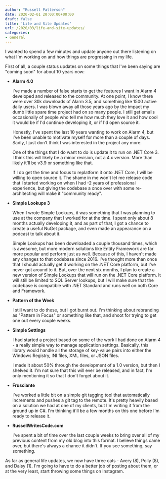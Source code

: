 ```yaml
---
author: "Russell Patterson"
date: 2020-02-01 20:00:00+00:00
draft: false
title: 'Life and Site Updates'
url: /2020/03/life-and-site-updates/
categories:
- General
---
```


I wanted to spend a few minutes and update anyone out there listening on what I'm working on and how things are progressing in my life.

First of all, a couple status updates on some things that I've been saying are "coming soon" for about 10 years now:

* **Alarm 4.0**

   I've made a number of false starts to get the features I want in Alarm 4 developed and released to the community. At one point, I know there were over 30k downloads of Alarm 3.5, and something like 1500 active daily users. I was blown away all those years ago by the impact my dumb little spare time project had on so many people. I still get emails occasionally of people who tell me how much they love it and how cool it would be if I'd continue developing it, or if I'd open source it.

   Honestly, I've spent the last 10 years wanting to work on Alarm 4, but I've been unable to motivate myself for more than a couple of days. Sadly, I just don't think I was interested in the project any more.

   One of the things that I do want to do is update it to run on .NET Core 3. I think this will likely be a minor revision, not a 4.x version. More than likely it'll be v3.9 or something like that.

   If I do get the time and focus to replatform it onto .NET Core, I will be willing to open source it. The shame in me won't let me release code that I started working on when I had -2 years of professional experience, but giving the codebase a once over with some re-architecting will make it "community ready".

* **Simple Lookups 3**

   When I wrote Simple Lookups, it was something that I was planning to use at the company that I worked for at the time. I spent only about 8 months actually developing it, and as part of that, I got a chance to create a useful NuGet package, and even made an appearance on a podcast to talk about it.

   Simple Lookups has been downloaded a couple thousand times, which is awesome, but more modern solutions like Entity Framework are far more popular and perform just as well. Because of this, I haven't made any changes to that codebase since 2016. I've thought more than once that I should actually get it working on the .NET Core platform, but I've never got around to it. But, over the next six months, I plan to create a new version of Simple Lookups that will run on the .NET Core platform. It will still be limited to SQL Server lookups, but I will make sure that the codebase is compatible with .NET Standard and runs well on both Core and Framework.

* **Pattern of the Week**

   I still want to do these, but I got burnt out. I'm thinking about rebranding as "Pattern in Focus" or something like that, and shoot for trying to get one out every couple weeks.

* **Simple Settings**

   I had started a project based on some of the work I had done on Alarm 4 - a really simple way to manage application settings. Basically, this library would handle all the storage of key-value pairs into either the Windows Registry, INI files, XML files, or JSON files.

   I made it about 50% through the development of a 1.0 version, but then I shelved it. I'm not sure that this will ever be released, and in fact, I'm only mentioning it so that I don't forget about it.

* **Frusciante**

   I've worked a little bit on a simple git tagging tool that automatically increments and pushes a git tag to the remote. It's pretty heavily based on a solution we had at one of my clients, but I'm writing it from the ground up in C#. I'm thinking it'll be a few months on this one before I'm ready to release it.

* **RussellWritesCode.com**

   I've spent a bit of time over the last couple weeks to bring over all of my previous content from my old blog into this format. I believe things came over, but there's always a chance it didn't. If you see something, say something.

As far as general life updates, we now have three cats - Avery (8), Polly (8), and Daisy (1). I'm going to have to do a better job of posting about them, or at the very least, start throwing some things on Instagram.


